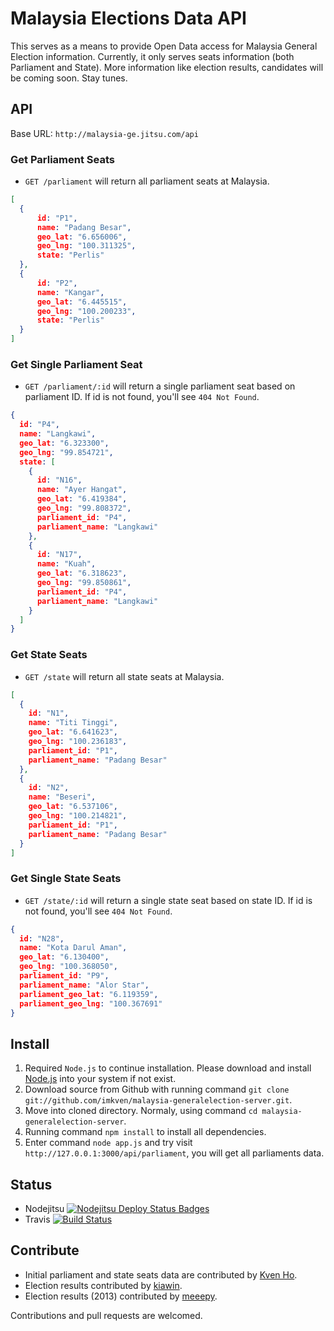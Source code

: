 Malaysia Elections Data API
=============================
This serves as a means to provide Open Data access for Malaysia General Election information. Currently, it only serves seats information (both Parliament and State). More information like election results, candidates will be coming soon. Stay tunes.

API
---
Base URL: `http://malaysia-ge.jitsu.com/api`
### Get Parliament Seats
+ `GET /parliament` will return all parliament seats at Malaysia.

```json
[
  {
      id: "P1",
      name: "Padang Besar",
      geo_lat: "6.656006",
      geo_lng: "100.311325",
      state: "Perlis"
  },
  {
      id: "P2",
      name: "Kangar",
      geo_lat: "6.445515",
      geo_lng: "100.200233",
      state: "Perlis"
  }
]
```

### Get Single Parliament Seat
+  `GET /parliament/:id` will return a single parliament seat based on parliament ID. If id is not found, you'll see `404 Not Found`.

```json
{
  id: "P4",
  name: "Langkawi",
  geo_lat: "6.323300",
  geo_lng: "99.854721",
  state: [
    {
      id: "N16",
      name: "Ayer Hangat",
      geo_lat: "6.419384",
      geo_lng: "99.808372",
      parliament_id: "P4",
      parliament_name: "Langkawi"
    },
    {
      id: "N17",
      name: "Kuah",
      geo_lat: "6.318623",
      geo_lng: "99.850861",
      parliament_id: "P4",
      parliament_name: "Langkawi"
    }
  ]
}
```

### Get State Seats
+ `GET /state` will return all state seats at Malaysia.

```json
[
  {
    id: "N1",
    name: "Titi Tinggi",
    geo_lat: "6.641623",
    geo_lng: "100.236183",
    parliament_id: "P1",
    parliament_name: "Padang Besar"
  },
  {
    id: "N2",
    name: "Beseri",
    geo_lat: "6.537106",
    geo_lng: "100.214821",
    parliament_id: "P1",
    parliament_name: "Padang Besar"
  }
]
```

### Get Single State Seats
+  `GET /state/:id` will return a single state seat based on state ID. If id is not found, you'll see `404 Not Found`.

```json
{
  id: "N28",
  name: "Kota Darul Aman",
  geo_lat: "6.130400",
  geo_lng: "100.368050",
  parliament_id: "P9",
  parliament_name: "Alor Star",
  parliament_geo_lat: "6.119359",
  parliament_geo_lng: "100.367691"
}
```

Install
-------
1. Required `Node.js` to continue installation. Please download and install [Node.js](http://nodejs.org/) into your system if not exist.
2. Download source from Github with running command `git clone git://github.com/imkven/malaysia-generalelection-server.git`.
3. Move into cloned directory. Normaly, using command `cd malaysia-generalelection-server`.
4. Running command `npm install` to install all dependencies.
5. Enter command `node app.js` and try visit `http://127.0.0.1:3000/api/parliament`, you will get all parliaments data.

Status
------
+ Nodejitsu [![Nodejitsu Deploy Status Badges](https://webhooks.nodejitsu.com/shernshiou/malaysia-generalelection-server.png)](https://webops.nodejitsu.com#shernshiou/malaysia-generalelection-server)
+ Travis [![Build Status](https://travis-ci.org/shernshiou/malaysia-generalelection-server.png)](https://travis-ci.org/shernshiou/malaysia-generalelection-server)


Contribute
----------
- Initial parliament and state seats data are contributed by [Kven Ho](https://github.com/imkven).
- Election results contributed by [kiawin](https://github.com/kiawin).
- Election results (2013) contributed by [meeepy](https://www.facebook.com/meeepy).

Contributions and pull requests are welcomed.
